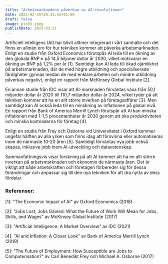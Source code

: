 ```yaml
---
title: "Arbetsmarknadens påverkan av AI-revolutionen"
date: 2023-02-25T20:31:53+01:00
draft: false
image: pic03.jpeg
publishDate: 2023-03-21
---
```


Artificiell intelligens (AI) har blivit alltmer integrerad i vårt samhälle och det finns en allmän oro för hur tekniken kommer att påverka arbetsmarknaden. Enligt en studie från Oxford Economics förutspås AI leda till en ökning av den globala BNP:n på 14,5 biljoner dollar år 2030, vilket motsvarar en ökning av BNP på 1,2% per år [1]. Samtidigt kan AI leda till ökad ojämlikhet på arbetsmarknaden, där de med högre utbildning och specialiserade färdigheter gynnas medan de med enklare arbeten och mindre utbildning påverkas negativt, enligt en rapport från McKinsey Global Institute [2].

En annan studie från IDC visar att AI-marknaden förväntas växa från 50,1 miljarder dollar år 2020 till 110,7 miljarder dollar år 2024, vilket tyder på att tekniken kommer att ha en allt större inverkan på företagsaffärer [3]. Men samtidigt kan AI också leda till en minskning av inflationen på global nivå. En rapport från Bank of America Merrill Lynch förutspår att AI kan minska inflationen med 1-1,5 procentenheter år 2030 genom att öka produktiviteten och minska kostnaderna för företag [4].

Enligt en studie från Frey och Osborne vid Universitetet i Oxford kommer ungefär hälften av alla yrken som finns idag att försvinna eller automatiseras inom de närmaste 10-20 åren [5]. Samtidigt förväntas nya jobb också skapas, inklusive jobb inom AI-utveckling och datavetenskap.

Sammanfattningsvis visar forskning på att AI kommer att ha en allt större inverkan på arbetsmarknaden och ekonomin de närmaste åren. Det är viktigt att både arbetskraften och företagen förbereder sig för dessa förändringar och anpassar sig till den nya tekniken för att dra nytta av dess fördelar.

### Referenser:

[1]: "The Economic Impact of AI" av Oxford Economics (2018)

[2]: "Jobs Lost, Jobs Gained: What the Future of Work Will Mean for Jobs, Skills, and Wages" av McKinsey Global Institute (2017)

[3]: "Artificial Intelligence: A Market Overview" av IDC (2021)

[4]: "AI and Inflation: A Closer Look" av Bank of America Merrill Lynch (2019)

[5]: "The Future of Employment: How Susceptible are Jobs to Computerisation?" av Carl Benedikt Frey och Michael A. Osborne (2017)
